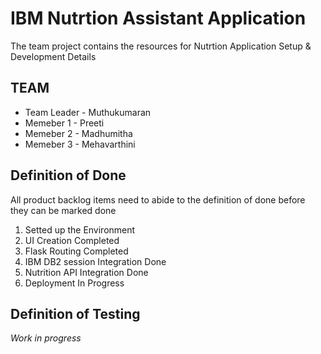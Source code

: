 # IBM Nutrtion Assistant Application

The team project contains the resources for Nutrtion Application Setup & Development Details

## TEAM
* Team Leader - Muthukumaran 
* Memeber 1   - Preeti
* Memeber 2   - Madhumitha
* Memeber 3   - Mehavarthini

## Definition of Done
  All product backlog items need to abide to the definition of done before they can be marked done 
 1. Setted up the Environment
 2. UI Creation Completed
 3. Flask Routing Completed
 4. IBM DB2 session Integration Done
 5. Nutrition API Integration Done
 6. Deployment In Progress
## Definition of Testing
  *Work in progress*

